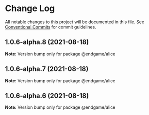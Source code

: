 # Change Log

All notable changes to this project will be documented in this file.
See [Conventional Commits](https://conventionalcommits.org) for commit guidelines.

## 1.0.6-alpha.8 (2021-08-18)

**Note:** Version bump only for package @endgame/alice





## 1.0.6-alpha.7 (2021-08-18)

**Note:** Version bump only for package @endgame/alice





## 1.0.6-alpha.6 (2021-08-18)

**Note:** Version bump only for package @endgame/alice

